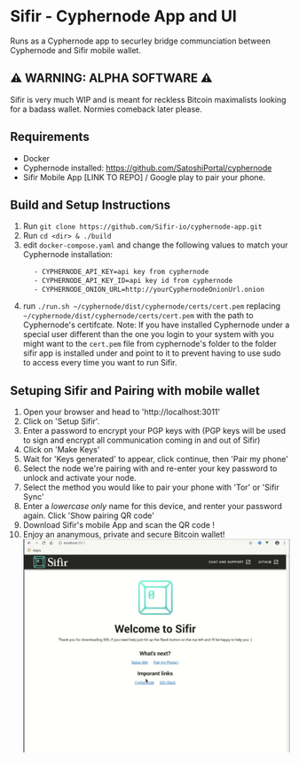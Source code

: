 # Sifir - Cyphernode App and UI

Runs as a Cyphernode app to securley bridge communciation between Cyphernode and Sifir mobile wallet.

## :warning:  WARNING: ALPHA SOFTWARE :warning:
Sifir is very much WIP and is meant for reckless Bitcoin maximalists looking for a badass wallet. Normies comeback later please.

## Requirements
- Docker
- Cyphernode installed: https://github.com/SatoshiPortal/cyphernode
- Sifir Mobile App [LINK TO REPO] / Google play to pair your phone.

## Build and Setup Instructions
1. Run `git clone https://github.com/Sifir-io/cyphernode-app.git`
2. Run `cd <dir> & ./build`
3. edit `docker-compose.yaml` and change the following values to match your Cyphernode installation:
```
      - CYPHERNODE_API_KEY=api key from cyphernode
      - CYPHERNODE_API_KEY_ID=api key id from cyphernode
      - CYPHERNODE_ONION_URL=http://yourCyphernodeOnionUrl.onion
```
4. run `./run.sh ~/cyphernode/dist/cyphernode/certs/cert.pem` replacing `~/cyphernode/dist/cyphernode/certs/cert.pem` with the path to Cyphernode's certifcate. Note: If you have installed Cyphernode under a special user different than the one you login to your system with you might want to the `cert.pem` file from cyphernode's folder to the folder sifir app is installed under and point to it to prevent having to use sudo to access every time you want to run Sifir.

## Setuping Sifir and Pairing with mobile wallet

1. Open your browser and head to 'http://localhost:3011'
2. Click on 'Setup Sifir'.
3. Enter a password to encrypt your PGP keys with (PGP keys will be used to sign and encrypt all communication coming in and out of Sifir)
4. Click on 'Make Keys'
5. Wait for 'Keys generated' to appear, click continue, then 'Pair my phone'
6. Select the node we're pairing with and re-enter your key password to unlock and activate your node.
7. Select the method you would like to pair your phone with 'Tor' or 'Sifir Sync'
8. Enter a *lowercase only* name for this device, and renter your password again. Click 'Show pairing QR code'
9. Download Sifir's mobile App and scan the QR code !
10. Enjoy an ananymous, private and secure Bitcoin wallet!
![Sifir Setup and Pairing UI](./docs/images/sifir-ui-setup-pair-animated.gif)


